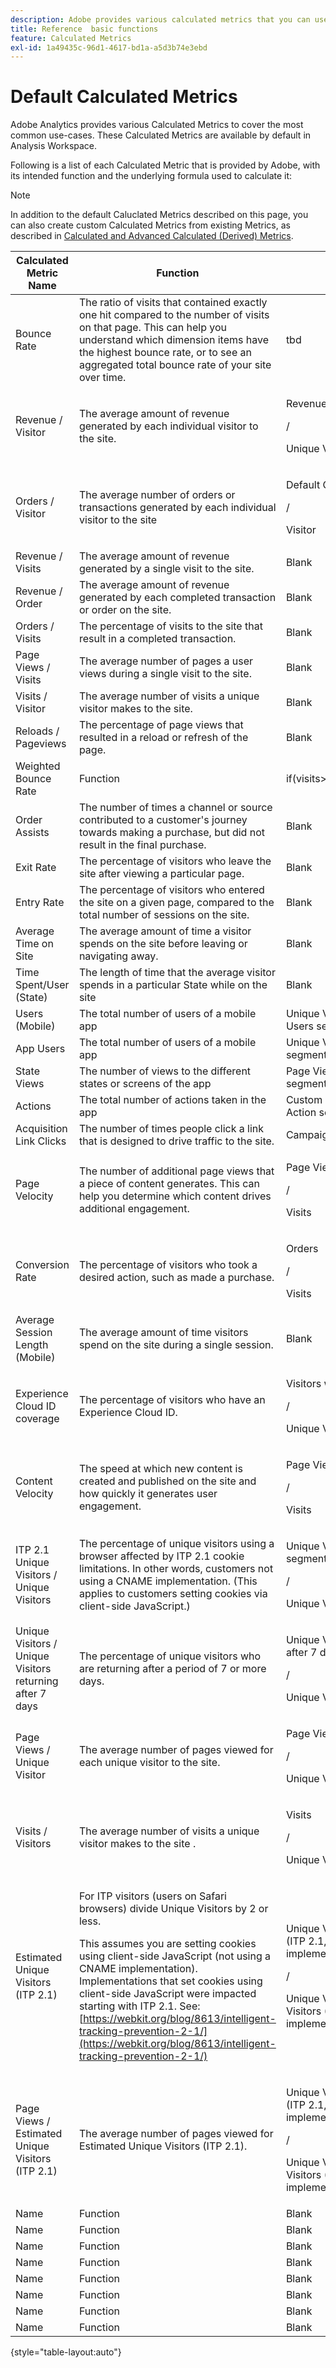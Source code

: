 ```yaml
---
description: Adobe provides various calculated metrics that you can use. This page lists those metrics and their intended uses.
title: Reference  basic functions
feature: Calculated Metrics
exl-id: 1a49435c-96d1-4617-bd1a-a5d3b74e3ebd
---
```

# Default Calculated Metrics

Adobe Analytics provides various Calculated Metrics to cover the most common use-cases. These Calculated Metrics are available by default in Analysis Workspace.

Following is a list of each Calculated Metric that is provided by Adobe, with its intended function and the underlying formula used to calculate it:

>[!NOTE]
>
>In addition to the default Caluclated Metrics described on this page, you can also create custom Calculated Metrics from existing Metrics, as described in [Calculated and Advanced Calculated (Derived) Metrics](/help/components/c-calcmetrics/cm-overview.md).


|Calculated Metric Name | Function | Formula |
|---------|----------|---------|
| Bounce Rate | The ratio of visits that contained exactly one hit compared to the number of visits on that page. This can help you understand which dimension items have the highest bounce rate, or to see an aggregated total bounce rate of your site over time. | tbd |
| Revenue / Visitor | The average amount of revenue generated by each individual visitor to the site. | <p>Revenue</p><p>/</p><p>Unique Visitors</p> |
| Orders / Visitor | The average number of orders or transactions generated by each individual visitor to the site | <p>Default Orders</p><p>/</p><p>Visitor</p> |
| Revenue / Visits | The average amount of revenue generated by a single visit to the site. | Blank |
| Revenue / Order | The average amount of revenue generated by each completed transaction or order on the site. | Blank |
| Orders / Visits | The percentage of visits to the site that result in a completed transaction. | Blank |
| Page Views / Visits  | The average number of pages a user views during a single visit to the site. | Blank |
| Visits / Visitor | The average number of visits a unique visitor makes to the site.  | Blank |
| Reloads / Pageviews | The percentage of page views that resulted in a reload or refresh of the page. | Blank |
| Weighted Bounce Rate | Function | if(visits>percentile(visits),bouncerate,0) |
| Order Assists | The number of times a channel or source contributed to a customer's journey towards making a purchase, but did not result in the final purchase. | Blank |
| Exit Rate | The percentage of visitors who leave the site after viewing a particular page. | Blank |
| Entry Rate | The percentage of visitors who entered the site on a given page, compared to the total number of sessions on the site. | Blank |
| Average Time on Site | The average amount of time a visitor spends on the site before leaving or navigating away. | Blank |
| Time Spent/User (State) | The length of time that the average visitor spends in a particular State while on the site | Blank |
| Users (Mobile) | The total number of users of a mobile app | Unique Visitors metric + Mobile App Users segment |
| App Users | The total number of users of a mobile app | Unique Visitors metric + Mobile App segment |
| State Views | The number of views to the different states or screens of the app | Page Views metric + Mobile App segment |
| Actions | The total number of actions taken in the app | Custom Link Instances metric + Has an Action segment |
| Acquisition Link Clicks | The number of times people click a link that is designed to drive traffic to the site. | Campaign Click-throughs metric |
| Page Velocity | The number of additional page views that a piece of content generates. This can help you determine which content drives additional engagement. | <p>Page Views</p><p>/</p><p>Visits</p> |
| Conversion Rate | The percentage of visitors who took a desired action, such as made a purchase. | <p>Orders</p><p>/</p><p>Visits</p> |
| Average Session Length (Mobile) | The average amount of time visitors spend on the site during a single session. | Blank |
| Experience Cloud ID coverage | The percentage of visitors who have an Experience Cloud ID. | <p>Visitors with Experience Cloud ID</p><p>/</p><p>Unique Visitors</p> |
| Content Velocity | The speed at which new content is created and published on the site and how quickly it generates user engagement. | <p>Page Views</p><p>/</p><p>Visits</p> |
| ITP 2.1 Unique Visitors / Unique Visitors | The percentage of unique visitors using a browser affected by ITP 2.1 cookie limitations. In other words, customers not using a CNAME implementation. (This applies to customers setting cookies via client-side JavaScript.) | <p>Unique Visitors metric + ITP Visitors segment</p><p>/</p><p>Unique Visitors</p> |
| Unique Visitors / Unique Visitors returning after 7 days  | The percentage of unique visitors who are returning after a period of 7 or more days. | <p>Unique Visitors metric + Users returning after 7 days segment</p><p>/</p><p>Unique Visitors</p> |
| Page Views / Unique Visitor | The average number of pages viewed for each unique visitor to the site. | <p>Page Views</p><p>/</p><p>Unique Visitors</p> |
| Visits / Visitors | The average number of visits a unique visitor makes to the site . | <p>Visits</p><p>/</p><p>Unique Visitors</p> |
| Estimated Unique Visitors (ITP 2.1) | <p>For ITP visitors (users on Safari browsers) divide Unique Visitors by 2 or less.</p><p>This assumes you are setting cookies using client-side JavaScript (not using a CNAME implementation). Implementations that set cookies using client-side JavaScript were impacted starting with ITP 2.1. See: [https://webkit.org/blog/8613/intelligent-tracking-prevention-2-1/](https://webkit.org/blog/8613/intelligent-tracking-prevention-2-1/)</p> | <p>Unique Visitors metric + ITP Visitors (ITP 2.1, Non-CNAME implementations) segment</p><p>/</p><p>Unique Visitors metric + Non-ITP Visitors (ITP 2.1, Non-CNAME implementations) segment</p> |
| Page Views / Estimated Unique Visitors (ITP 2.1) | The average number of pages viewed for Estimated Unique Visitors (ITP 2.1). | <p>Unique Visitors metric + ITP Visitors (ITP 2.1, Non-CNAME implementations) segment</p><p>/</p><p>Unique Visitors metric + Non-ITP Visitors (ITP 2.1, Non-CNAME implementations) segment</p> |
| Name | Function | Blank |
| Name | Function | Blank |
| Name | Function | Blank |
| Name | Function | Blank |
| Name | Function | Blank |
| Name | Function | Blank |
| Name | Function | Blank |
| Name | Function | Blank |

{style="table-layout:auto"}
